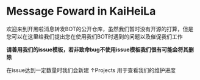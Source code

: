 # Message Foward in KaiHeiLa

欢迎来到开黑啦消息转发BOT的公开仓库，虽然我们暂时没有开源的打算，但是您可以在这里给我们提出您在使用我们BOT时遇到的问题以及催促我们工作


**请善用我们的issue模板，若非致命bug不使用issue模板我们很有可能会将其删除**

在issue达到一定数量时我们会新建 ↑Projects 用于查看我们的维护进度
